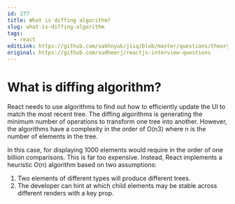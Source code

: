 ```yaml
---
id: 277
title: What is diffing algorithm?
slug: what-is-diffing-algorithm
tags:
  - react
editLink: https://github.com/sakhnyuk/jsiq/blob/master/questions/theory/react/277.md
original: https://github.com/sudheerj/reactjs-interview-questions
---
```


# What is diffing algorithm?

React needs to use algorithms to find out how to efficiently update the UI to match the most recent tree. The diffing algorithms is generating the minimum number of operations to transform one tree into another. However, the algorithms have a complexity in the order of O(n3) where n is the number of elements in the tree.

In this case, for displaying 1000 elements would require in the order of one billion comparisons. This is far too expensive. Instead, React implements a heuristic O(n) algorithm based on two assumptions:

1. Two elements of different types will produce different trees.
2. The developer can hint at which child elements may be stable across different renders with a key prop.
